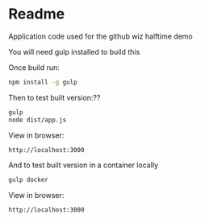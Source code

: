 # Readme
Application code used for the github wiz halftime demo

You will need gulp installed to build this

Once build run:

```bash
npm install -g gulp
```

Then to test built version:??
```bash
gulp
node dist/app.js
```

View in browser:
```bash
http://localhost:3000
```

And to test built version in a container locally

```bash
gulp docker
```

View in browser:
```bash
http://localhost:3000
```
